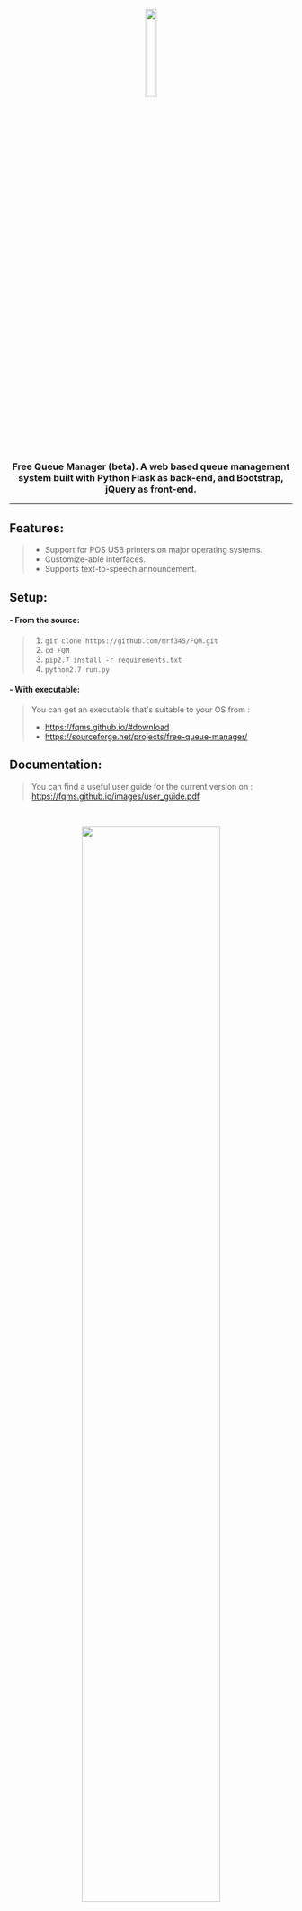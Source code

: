 <p align='center'>
<img width='20%' src='https://fqms.github.io/images/favicon.png' />
</p>

<h3 align='center'> Free Queue Manager (beta). A web based queue management system built with Python Flask as back-end, and Bootstrap, jQuery as front-end. </h3>
<hr />


## Features:
> - Support for POS USB printers on major operating systems. <br />
> - Customize-able interfaces. <br />
> - Supports text-to-speech announcement. <br />

## Setup:
#### - From the source:
> 1. `git clone https://github.com/mrf345/FQM.git` <br />
> 2. `cd FQM` <br />
> 3. `pip2.7 install -r requirements.txt` <br />
> 4. `python2.7 run.py` <br />

#### - With executable:
> You can get an executable that's suitable to your OS from : <br />
> - https://fqms.github.io/#download <br />
> - https://sourceforge.net/projects/free-queue-manager/ <br />

## Documentation:
> You can find a useful user guide for the current version on : <br />
> https://fqms.github.io/images/user_guide.pdf


<br />
<p align='center'>
<img width='70%' src='https://fqms.github.io/images/logo.gif' />
</p>
